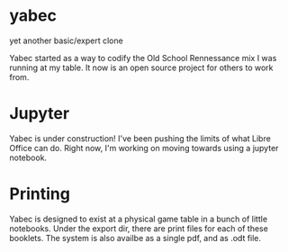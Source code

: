 # yabec
yet another basic/expert clone

Yabec started as a way to codify the Old School Rennessance mix I was running at my table. It now is an open source project for others to work from.

# Jupyter
Yabec is under construction! I've been pushing the limits of what Libre Office can do. Right now, I'm working on moving towards using a jupyter notebook.

# Printing
Yabec is designed to exist at a physical game table in a bunch of little notebooks. Under the export dir, there are print files for each of these booklets. The system is also availbe as a single pdf, and as .odt file. 
